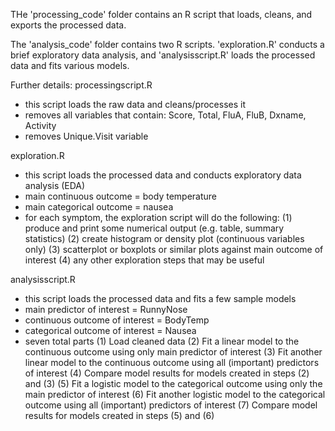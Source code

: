 THe 'processing_code' folder contains an R script that loads, cleans, and exports the processed data.

The 'analysis_code' folder contains two R scripts. 'exploration.R' conducts a brief exploratory data analysis, and 'analysisscript.R' loads the processed data and fits various models.


Further details:
processingscript.R
* this script loads the raw data and cleans/processes it
* removes all variables that contain: Score, Total, FluA, FluB, Dxname, Activity
* removes Unique.Visit variable


exploration.R
* this script loads the processed data and conducts exploratory data analysis (EDA)
* main continuous outcome = body temperature
* main categorical outcome = nausea
* for each symptom, the exploration script will do the following:
 (1) produce and print some numerical output (e.g. table, summary statistics)
 (2) create histogram or density plot (continuous variables only)
 (3) scatterplot or boxplots or similar plots against main outcome of interest
 (4) any other exploration steps that may be useful


analysisscript.R
* this script loads the processed data and fits a few sample models
* main predictor of interest = RunnyNose
* continuous outcome of interest = BodyTemp
* categorical outcome of interest = Nausea
* seven total parts
 (1) Load cleaned data
 (2) Fit a linear model to the continuous outcome using only main predictor of interest
 (3) Fit another linear model to the continuous outcome using all (important) predictors of interest
 (4) Compare model results for models created in steps (2) and (3)
 (5) Fit a logistic model to the categorical outcome using only the main predictor of interest
 (6) Fit another logistic model to the categorical outcome using all (important) predictors of interest
 (7) Compare model results for models created in steps (5) and (6)
